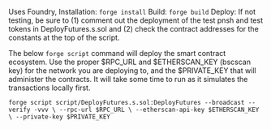 Uses Foundry,
Installation: `forge install`
Build: `forge build`
Deploy: If not testing, be sure to (1) comment out the deployment of the test pnsh and test tokens in DeployFutures.s.sol and (2) check the contract addresses for the constants at the top of the script.

The below `forge script` command will deploy the smart contract ecosystem. Use the proper $RPC_URL and $ETHERSCAN_KEY (bscscan key) for the network you are deploying to, and the $PRIVATE_KEY that will administer the contracts. It will take some time to run as it simulates the transactions locally first.

`forge script script/DeployFutures.s.sol:DeployFutures --broadcast --verify -vvv \
 --rpc-url $RPC_URL \
 --etherscan-api-key $ETHERSCAN_KEY \
 --private-key $PRIVATE_KEY
`
